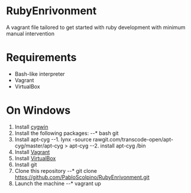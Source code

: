 # RubyEnrivonment
A vagrant file tailored to get started with ruby development with minimum manual intervention

# Requirements
* Bash-like interpreter
* Vagrant
* VirtualBox

# On Windows
1. Install [cygwin](https://www.cygwin.com/)
2. Install the following packages:
--* bash git
3. Install apt-cyg
--1. lynx -source rawgit.com/transcode-open/apt-cyg/master/apt-cyg > apt-cyg
--2. install apt-cyg /bin
4. Install [Vagrant](https://www.vagrantup.com/downloads.html)
5. Install [VirtualBox](https://www.virtualbox.org/wiki/Downloads)
6. Install git
7. Clone this repository
--* git clone https://github.com/PabloScolpino/RubyEnrivonment.git
8. Launch the machine
--* vagrant up
